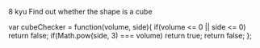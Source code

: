 8 kyu
Find out whether the shape is a cube

var cubeChecker = function(volume, side){
if(volume <= 0 || side <= 0) return false;
if(Math.pow(side, 3) === volume) return true;
  return false;
};

